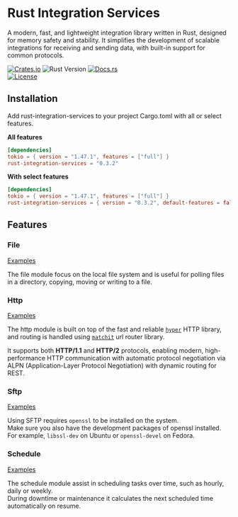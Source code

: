 # Rust Integration Services

A modern, fast, and lightweight integration library written in Rust, designed for memory safety and stability. It simplifies the development of scalable integrations for receiving and sending data, with built-in support for common protocols.

[![Crates.io](https://img.shields.io/crates/v/rust-integration-services.svg)](https://crates.io/crates/rust-integration-services)
![Rust Version](https://img.shields.io/badge/rustc-1.70+-blue.svg)
[![Docs.rs](https://docs.rs/rust-integration-services/badge.svg)](https://docs.rs/rust-integration-services)  
[![License](https://img.shields.io/crates/l/rust-integration-services.svg)](https://github.com/AndreasLill/rust-integration-services#license)

## Installation

Add rust-integration-services to your project Cargo.toml with all or select features.

**All features**
``` toml
[dependencies]
tokio = { version = "1.47.1", features = ["full"] }
rust-integration-services = "0.3.2"
```

**With select features**
``` toml
[dependencies]
tokio = { version = "1.47.1", features = ["full"] }
rust-integration-services = { version = "0.3.2", default-features = false, features = ["file", "schedule", "sftp", "http"] }
```

## Features

### File
[Examples](https://github.com/AndreasLill/rust-integration-services/blob/master/src/file/examples.md)

The file module focus on the local file system and is useful for polling files in a directory, copying, moving or writing to a file.


### Http
[Examples](https://github.com/AndreasLill/rust-integration-services/blob/master/src/http/examples.md)

The http module is built on top of the fast and reliable [`hyper`](https://crates.io/crates/hyper) HTTP library, and routing is handled using [`matchit`](https://crates.io/crates/matchit) url router library.

It supports both **HTTP/1.1** and **HTTP/2** protocols, enabling modern, high-performance HTTP communication with automatic protocol negotiation via ALPN (Application-Layer Protocol Negotiation) with dynamic routing for REST.


### Sftp
[Examples](https://github.com/AndreasLill/rust-integration-services/blob/master/src/sftp/examples.md)

Using SFTP requires `openssl` to be installed on the system.  
Make sure you also have the development packages of openssl installed.
For example, `libssl-dev` on Ubuntu or `openssl-devel` on Fedora.


### Schedule
[Examples](https://github.com/AndreasLill/rust-integration-services/blob/master/src/schedule/examples.md)

The schedule module assist in scheduling tasks over time, such as hourly, daily or weekly.  
During downtime or maintenance it calculates the next scheduled time automatically on resume.
